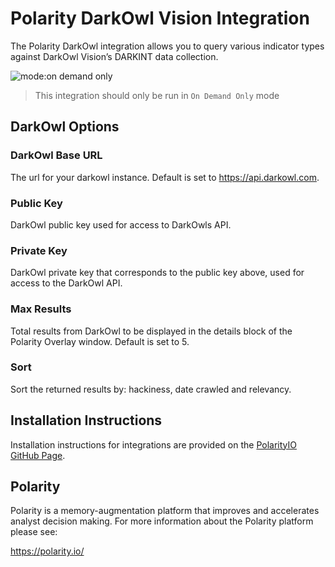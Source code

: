 # Polarity DarkOwl Vision Integration
The Polarity DarkOwl integration allows you to query various indicator types against DarkOwl Vision’s DARKINT data collection.

![mode:on demand only](https://img.shields.io/badge/mode-on%20demand%20only-blue.svg)

> This integration should only be run in `On Demand Only` mode



## DarkOwl Options 

### DarkOwl Base URL 
The url for your darkowl instance. Default is set to https://api.darkowl.com. 

### Public Key 
DarkOwl public key used for access to DarkOwls API. 

### Private Key 
DarkOwl private key that corresponds to the public key above, used for access to the DarkOwl API. 

### Max Results 
Total results from DarkOwl to be displayed in the details block of the Polarity Overlay window. Default is set to 5. 

### Sort 
Sort the returned results by: hackiness, date crawled and relevancy. 

## Installation Instructions

Installation instructions for integrations are provided on the [PolarityIO GitHub Page](https://polarityio.github.io/).

## Polarity

Polarity is a memory-augmentation platform that improves and accelerates analyst decision making.  For more information about the Polarity platform please see:

https://polarity.io/
